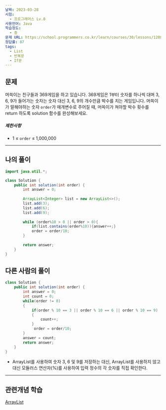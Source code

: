 ```yaml
---
날짜: 2023-03-28
시험:
  - 프로그래머스 Lv.0
사용언어: Java
학습정도:
  - 중
문제 URL: https://school.programmers.co.kr/learn/courses/30/lessons/120891
정답률: 87
tags:
  - List
  - 반복문
  - If문
---
```


## 문제

머쓱이는 친구들과 369게임을 하고 있습니다. 369게임은 1부터 숫자를 하나씩 대며 3, 6, 9가 들어가는 숫자는 숫자 대신 3, 6, 9의 개수만큼 박수를 치는 게임입니다. 머쓱이가 말해야하는 숫자 `order`가 매개변수로 주어질 때, 머쓱이가 쳐야할 박수 횟수를 return 하도록 solution 함수를 완성해보세요.
##### 제한사항

- 1 ≤ `order` ≤ 1,000,000

---
## 나의 풀이

```java
import java.util.*;

class Solution {
    public int solution(int order) {
        int answer = 0;
        
        ArrayList<Integer> list = new ArrayList<>();
        list.add(3);
        list.add(6);
        list.add(9);
        
        while (order%10 > 0 || order > 0){
            if(list.contains(order%10)){answer++;}
            order = order/10;
        }
        
        return answer;
    }
}
```

## 다른 사람의 풀이

```java
class Solution {
    public int solution(int order) {
        int answer = 0;
        int count = 0;
        while(order != 0)
        {
            if(order % 10 == 3 || order % 10 == 6 || order % 10 == 9)
            {
                count++;
            }
             order = order/10;
        }
        answer = count;
        return answer;
    }
}
```

- ArrayList를 사용하여 숫자 3, 6 및 9를 저장하는 대신, ArrayList를 사용하지 않고 대신 모듈러스 연산자(%)를 사용하여 입력 정수의 각 숫자를 직접 확인한다.

---
## 관련개념 학습

[ArrayList](Summary/ArrayList.md)